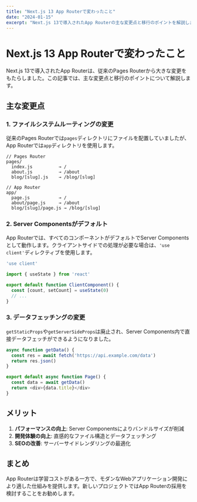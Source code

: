 ```yaml
---
title: "Next.js 13 App Routerで変わったこと"
date: "2024-01-15"
excerpt: "Next.js 13で導入されたApp Routerの主な変更点と移行のポイントを解説します。"
---
```


# Next.js 13 App Routerで変わったこと

Next.js 13で導入されたApp Routerは、従来のPages Routerから大きな変更をもたらしました。この記事では、主な変更点と移行のポイントについて解説します。

## 主な変更点

### 1. ファイルシステムルーティングの変更

従来のPages Routerでは`pages`ディレクトリにファイルを配置していましたが、App Routerでは`app`ディレクトリを使用します。

```
// Pages Router
pages/
  index.js          → /
  about.js          → /about
  blog/[slug].js    → /blog/[slug]

// App Router
app/
  page.js           → /
  about/page.js     → /about
  blog/[slug]/page.js → /blog/[slug]
```

### 2. Server Componentsがデフォルト

App Routerでは、すべてのコンポーネントがデフォルトでServer Componentsとして動作します。クライアントサイドでの処理が必要な場合は、`'use client'`ディレクティブを使用します。

```javascript
'use client'

import { useState } from 'react'

export default function ClientComponent() {
  const [count, setCount] = useState(0)
  // ...
}
```

### 3. データフェッチングの変更

`getStaticProps`や`getServerSideProps`は廃止され、Server Components内で直接データフェッチができるようになりました。

```javascript
async function getData() {
  const res = await fetch('https://api.example.com/data')
  return res.json()
}

export default async function Page() {
  const data = await getData()
  return <div>{data.title}</div>
}
```

## メリット

1. **パフォーマンスの向上**: Server Componentsによりバンドルサイズが削減
2. **開発体験の向上**: 直感的なファイル構造とデータフェッチング
3. **SEOの改善**: サーバーサイドレンダリングの最適化

## まとめ

App Routerは学習コストがある一方で、モダンなWebアプリケーション開発により適した仕組みを提供します。新しいプロジェクトではApp Routerの採用を検討することをお勧めします。 